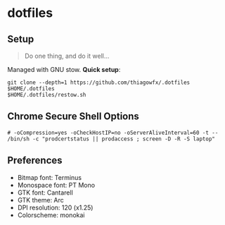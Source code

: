 # dotfiles

## Setup

> Do one thing, and do it well...

Managed with GNU stow. **Quick setup**:

    git clone --depth=1 https://github.com/thiagowfx/.dotfiles $HOME/.dotfiles
    $HOME/.dotfiles/restow.sh

## Chrome Secure Shell Options

    # -oCompression=yes -oCheckHostIP=no -oServerAliveInterval=60 -t -- /bin/sh -c "prodcertstatus || prodaccess ; screen -D -R -S laptop"

## Preferences

-   Bitmap font: Terminus
-   Monospace font: PT Mono
-   GTK font: Cantarell
-   GTK theme: Arc
-   DPI resolution: 120 (x1.25)
-   Colorscheme: monokai
